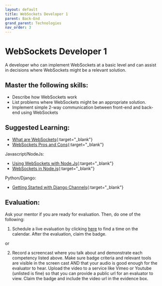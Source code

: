 ```yaml
---
layout: default
title: WebSockets Developer 1
parent: Back-End
grand_parent: Technologies
nav_order: 3
---
```

# WebSockets Developer 1

A developer who can implement WebSockets at a basic level and can assist in decisions where WebSockets might be a relevant solution.

## Master the following skills:

- Describe how WebSockets work
- List problems where WebSockets might be an appropriate solution.
- Implement simple 2-way communication between front-end and back-end using WebSockets

## Suggested Learning:

- [What are WebSockets](https://www.youtube.com/watch?v=ZbrEztkwcw8){:target="\_blank"}
- [WebSockets Pros and Cons](https://www.youtube.com/watch?v=DFlgyrP5HMY){:target="\_blank"}

Javascript/NodeJs:

- [Using WebSockets with Node.Js](https://flaviocopes.com/node-websockets/){:target="\_blank"}
- [WebSockets in Node.js](https://masteringjs.io/tutorials/node/websockets){:target="\_blank"}

Python/Django:

- [Getting Started with Django Channels](https://realpython.com/getting-started-with-django-channels/){:target="\_blank"}

## Evaluation:

Ask your mentor if you are ready for evaluation. Then, do one of the following:

1. Schedule a live evaluation by clicking [here](https://api.logro.io/widget/appointment/codex-evals/full-stack) to find a time on the calendar. After the evaluation, claim the badge.

or

2. Record a screencast where you talk about and demonstrate each competency listed above. Make sure badge criteria and relevant tools are visible in the screen cast AND that your audio is good enough for the evaluator to hear. Upload the video to a service like Vimeo or Youtube (unlisted is fine) so that you can provide a public url for an evaluator to view. Claim the badge and include the video url in the evidence box.
